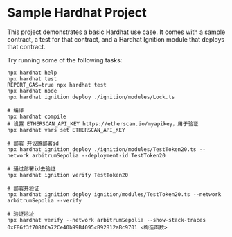# Sample Hardhat Project

This project demonstrates a basic Hardhat use case. It comes with a sample contract, a test for that contract, and a Hardhat Ignition module that deploys that contract.

Try running some of the following tasks:

```shell
npx hardhat help
npx hardhat test
REPORT_GAS=true npx hardhat test
npx hardhat node
npx hardhat ignition deploy ./ignition/modules/Lock.ts
```

```shell
# 编译
npx hardhat compile
# 设置 ETHERSCAN_API_KEY https://etherscan.io/myapikey，用于验证
npx hardhat vars set ETHERSCAN_API_KEY
```

```shell
# 部署 并设置部署id
npx hardhat ignition deploy ./ignition/modules/TestToken20.ts --network arbitrumSepolia --deployment-id TestToken20

# 通过部署id去验证
npx hardhat ignition verify TestToken20
```

```shell
# 部署并验证
npx hardhat ignition deploy ignition/modules/TestToken20.ts --network arbitrumSepolia --verify
```

```shell
# 验证地址
npx hardhat verify --network arbitrumSepolia --show-stack-traces 0xF86f3f708fCa72Ce40b99B4095cB92812aBc9701 <构造函数>
```
